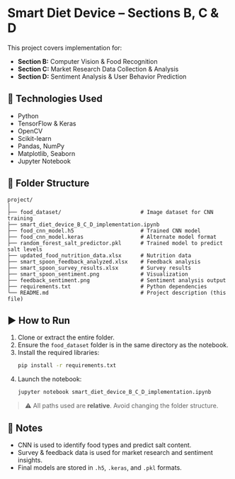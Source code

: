 # Smart Diet Device – Sections B, C & D

This project covers implementation for:

- **Section B:** Computer Vision & Food Recognition  
- **Section C:** Market Research Data Collection & Analysis  
- **Section D:** Sentiment Analysis & User Behavior Prediction  

## 🔧 Technologies Used

- Python
- TensorFlow & Keras
- OpenCV
- Scikit-learn
- Pandas, NumPy
- Matplotlib, Seaborn
- Jupyter Notebook

## 📁 Folder Structure

```
project/
│
├── food_dataset/                         # Image dataset for CNN training
├── smart_diet_device_B_C_D_implementation.ipynb
├── food_cnn_model.h5                     # Trained CNN model
├── food_cnn_model.keras                  # Alternate model format
├── random_forest_salt_predictor.pkl      # Trained model to predict salt levels
├── updated_food_nutrition_data.xlsx      # Nutrition data
├── smart_spoon_feedback_analyzed.xlsx    # Feedback analysis
├── smart_spoon_survey_results.xlsx       # Survey results
├── smart_spoon_sentiment.png             # Visualization
├── feedback_sentiment.png                # Sentiment analysis output
├── requirements.txt                      # Python dependencies
└── README.md                             # Project description (this file)
```

## ▶️ How to Run

1. Clone or extract the entire folder.
2. Ensure the `food_dataset` folder is in the same directory as the notebook.
3. Install the required libraries:
   ```bash
   pip install -r requirements.txt
   ```
4. Launch the notebook:
   ```bash
   jupyter notebook smart_diet_device_B_C_D_implementation.ipynb
   ```

> ⚠️ All paths used are **relative**. Avoid changing the folder structure.

## 📌 Notes

- CNN is used to identify food types and predict salt content.
- Survey & feedback data is used for market research and sentiment insights.
- Final models are stored in `.h5`, `.keras`, and `.pkl` formats.
